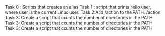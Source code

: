 Task 0 : Scripts that creates an alias
Task 1 :  script that prints hello user, where user is the current Linux user.
Task 2:Add /action to the PATH. /action
Task 3: Create a script that counts the number of directories in the PATH
Task 3: Create a script that counts the number of directories in the PATH
Task 3: Create a script that counts the number of directories in the PATH
